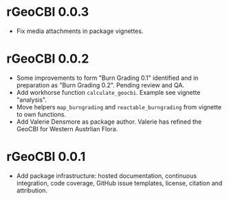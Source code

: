 # rGeoCBI 0.0.3
* Fix media attachments in package vignettes.

# rGeoCBI 0.0.2

* Some improvements to form "Burn Grading 0.1" identified and in preparation
  as "Burn Grading 0.2". Pending review and QA.
* Add workhorse function `calculate_geocbi`. Example see vignette "analysis".
* Move helpers `map_burngrading` and `reactable_burngrading` from vignette 
  to own functions.
* Add Valerie Densmore as package author. Valerie has refined the GeoCBI for
  Western Austrlian Flora.

# rGeoCBI 0.0.1

* Add package infrastructure: hosted documentation, continuous integration,
  code coverage, GitHub issue templates, license, citation and attribution.
